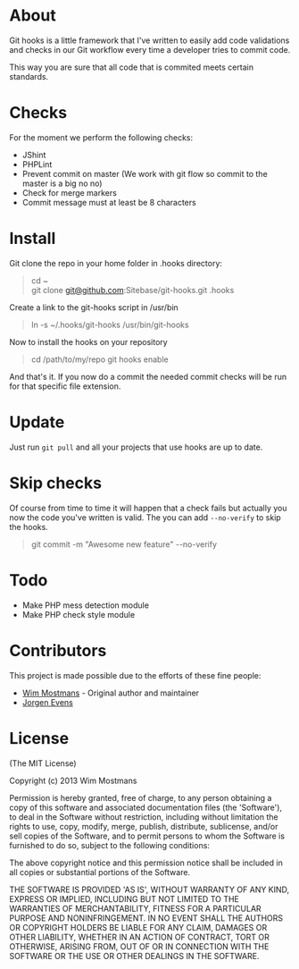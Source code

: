 # About

Git hooks is a little framework that I've written to easily add code validations and checks in our Git workflow every time a developer tries to commit code.

This way you are sure that all code that is commited meets certain standards.

# Checks

For the moment we perform the following checks:

* JShint
* PHPLint
* Prevent commit on master (We work with git flow so commit to the master is a big no no)
* Check for merge markers
* Commit message must at least be 8 characters

# Install

Git clone the repo in your home folder in .hooks directory:

>cd ~<br />
>git clone git@github.com:Sitebase/git-hooks.git .hooks

Create a link to the git-hooks script in /usr/bin

>ln -s ~/.hooks/git-hooks /usr/bin/git-hooks

Now to install the hooks on your repository

> cd /path/to/my/repo
> git hooks enable

And that's it. 
If you now do a commit the needed commit checks will be run for that specific file extension.

# Update

Just run `git pull` and all your projects that use hooks are up to date.

# Skip checks

Of course from time to time it will happen that a check fails but actually you now the code you've written is valid. The you can add `--no-verify` to skip the hooks.

>git commit -m "Awesome new feature" --no-verify

# Todo

* Make PHP mess detection module
* Make PHP check style module

# Contributors
This project is made possible due to the efforts of these fine people:

* [Wim Mostmans](http://twitter.com/Sitebase) - Original author and maintainer<br />
* [Jorgen Evens](https://twitter.com/JorgenEvens)

# License

(The MIT License)

Copyright (c) 2013 Wim Mostmans

Permission is hereby granted, free of charge, to any person obtaining a copy of this software and associated documentation files (the 'Software'), to deal in the Software without restriction, including without limitation the rights to use, copy, modify, merge, publish, distribute, sublicense, and/or sell copies of the Software, and to permit persons to whom the Software is furnished to do so, subject to the following conditions:

The above copyright notice and this permission notice shall be included in all copies or substantial portions of the Software.

THE SOFTWARE IS PROVIDED 'AS IS', WITHOUT WARRANTY OF ANY KIND, EXPRESS OR IMPLIED, INCLUDING BUT NOT LIMITED TO THE WARRANTIES OF MERCHANTABILITY, FITNESS FOR A PARTICULAR PURPOSE AND NONINFRINGEMENT. IN NO EVENT SHALL THE AUTHORS OR COPYRIGHT HOLDERS BE LIABLE FOR ANY CLAIM, DAMAGES OR OTHER LIABILITY, WHETHER IN AN ACTION OF CONTRACT, TORT OR OTHERWISE, ARISING FROM, OUT OF OR IN CONNECTION WITH THE SOFTWARE OR THE USE OR OTHER DEALINGS IN THE SOFTWARE.